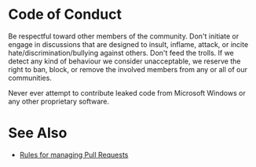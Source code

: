 # Code of Conduct

Be respectful toward other members of the community. Don't initiate or engage in discussions that are designed to insult, inflame, attack, or incite hate/discrimination/bullying against others. Don't feed the trolls. If we detect any kind of behaviour we consider unacceptable, we reserve the right to ban, block, or remove the involved members from any or all of our communities.

Never ever attempt to contribute leaked code from Microsoft Windows or any other proprietary software.

# See Also

- [Rules for managing Pull Requests](PULL_REQUEST_MANAGEMENT.md)
